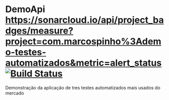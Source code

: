 # DemoApi https://sonarcloud.io/api/project_badges/measure?project=com.marcospinho%3Ademo-testes-automatizados&metric=alert_status [![Build Status](https://travis-ci.org/MarcosViniciusPinho/DemoApi.svg?branch=master)](https://travis-ci.org/MarcosViniciusPinho/DemoApi)
Demonstração da aplicação de tres testes automatizados mais usados do mercado
